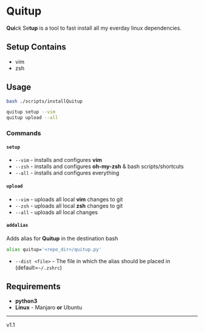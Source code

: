 # Quitup

**Qui**ck Se**tup** is a tool to fast install all my everday linux dependencies.

## Setup Contains
- vim
- zsh

## Usage

```sh
bash ./scripts/installQuitup

quitup setup --vim
quitup upload --all
```

### Commands

#### `setup`

- `--vim` - installs and configures **vim**
- `--zsh` - installs and configures **oh-my-zsh** & bash scripts/shortcuts
- `--all` - installs and configures everything

#### `upload`

- `--vim` - uploads all local **vim** changes to git
- `--zsh` - uploads all local **zsh** changes to git
- `--all` - uploads all local changes

#### `addalias`
Adds alias for **Quitup** in the destination bash 
```bash
alias quitup='<repo_dir>/quitup.py'
```

- `--dist <file>` - The file in which the alias should be placed in (default=`~/.zshrc`)

## Requirements

- **python3**
- **Linux** - Manjaro **or** Ubuntu
    
---
v1.1

